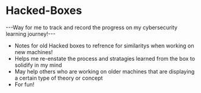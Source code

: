 # Hacked-Boxes
---Way for me to track and record the progress on my cybersecurity learning journey!---

- Notes for old Hacked boxes to refrence for similaritys when working on new machines!
- Helps me re-enstate the process and stratagies learned from the box to solidify in my mind
- May help others who are working on older machines that are displaying a certain type of theory or concept
- For fun!

